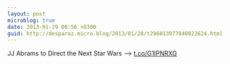 ```yaml
---
layout: post
microblog: true
date: 2013-01-29 00:56 +0300
guid: http://desparoz.micro.blog/2013/01/28/t296013977840922624.html
---
```

JJ Abrams to Direct the Next Star Wars ⟶ [t.co/G1lPNRXG](http://t.co/G1lPNRXG)
